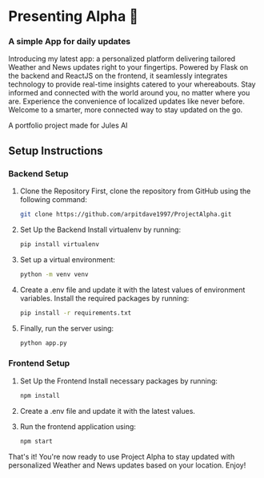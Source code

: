# Presenting Alpha 🚀 
### A simple App for daily updates

Introducing my latest app: a personalized platform delivering tailored Weather and News updates right to your fingertips. Powered by Flask on the backend and ReactJS on the frontend, it seamlessly integrates technology to provide real-time insights catered to your whereabouts. Stay informed and connected with the world around you, no matter where you are. Experience the convenience of localized updates like never before. Welcome to a smarter, more connected way to stay updated on the go.

A portfolio project made for Jules AI

## Setup Instructions

### Backend Setup
1. Clone the Repository
First, clone the repository from GitHub using the following command:
    ```bash
    git clone https://github.com/arpitdave1997/ProjectAlpha.git

2. Set Up the Backend
Install virtualenv by running:
    ```bash
    pip install virtualenv

3. Set up a virtual environment:
    ```bash
    python -m venv venv

4. Create a .env file and update it with the latest values of environment variables.
Install the required packages by running:
    ```bash
    pip install -r requirements.txt

5. Finally, run the server using:
    ```bash
    python app.py

### Frontend Setup

1. Set Up the Frontend
Install necessary packages by running:
    ```bash
    npm install

2. Create a .env file and update it with the latest values.

3. Run the frontend application using:
    ```bash
    npm start

That's it! You're now ready to use Project Alpha to stay updated with personalized Weather and News updates based on your location. Enjoy!
